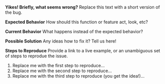 **Yikes! Briefly, what seems wrong?**
Replace this text with a short version of the bug.

**Expected Behavior**
How should this function or feature act, look, etc?

**Current Behavior**
What happens instead of the expected behavior?

**Possible Solution**
Any ideas how to fix it? Tell us here!

**Steps to Reproduce**
Provide a link to a live example, or an unambiguous set of steps to reprodue the issue.

1. Replace me with the first step to reproduce...
2. Replace me with the second step to reproduce...
3. Replace me with the third step to reproduce (you get the idea!)...

